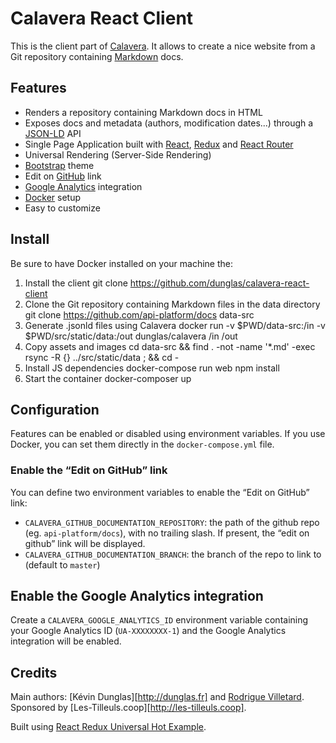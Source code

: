 # Calavera React Client

This is the client part of [Calavera](https://github.com/dunglas/calavera). It allows to create a nice website from a Git
repository containing [Markdown](https://daringfireball.net/projects/markdown/) docs.

## Features

* Renders a repository containing Markdown docs in HTML
* Exposes docs and metadata (authors, modification dates...) through a [JSON-LD](http://json-ld.org) API
* Single Page Application built with [React](https://facebook.github.io/react/), [Redux](http://redux.js.org/) and [React
  Router](https://github.com/ReactTraining/react-router)
* Universal Rendering (Server-Side Rendering)
* [Bootstrap](http://getbootstrap.com/) theme
* Edit on [GitHub](https://github.com) link
* [Google Analytics](https://analytics.google.com/) integration
* [Docker](http://docker.com/) setup
* Easy to customize

## Install

Be sure to have Docker installed on your machine the:

1. Install the client
   git clone https://github.com/dunglas/calavera-react-client
2. Clone the Git repository containing Markdown files in the data directory
   git clone https://github.com/api-platform/docs data-src
3. Generate .jsonld files using Calavera
   docker run -v $PWD/data-src:/in -v $PWD/src/static/data:/out dunglas/calavera /in /out
4. Copy assets and images
   cd data-src && find . -not -name '*.md' -exec rsync -R {} ../src/static/data \; && cd -
5. Install JS dependencies
   docker-compose run web npm install
6. Start the container
   docker-composer up

## Configuration

Features can be enabled or disabled using environment variables. If you use Docker, you can set them directly in the `docker-compose.yml`
file.

### Enable the “Edit on GitHub” link

You can define two environment variables to enable the “Edit on GitHub” link:

* `CALAVERA_GITHUB_DOCUMENTATION_REPOSITORY`: the path of the github repo (eg. `api-platform/docs`), with no trailing slash.
  If present, the “edit on github” link will be displayed.
* `CALAVERA_GITHUB_DOCUMENTATION_BRANCH`: the branch of the repo to link to (default to `master`)

## Enable the Google Analytics integration

Create a `CALAVERA_GOOGLE_ANALYTICS_ID` environment variable containing your Google Analytics ID (`UA-XXXXXXXX-1`) and the
Google Analytics integration will be enabled.

## Credits

Main authors: [Kévin Dunglas][http://dunglas.fr] and [Rodrigue Villetard](https://twitter.com/gorghoa).
Sponsored by [Les-Tilleuls.coop][http://les-tilleuls.coop].

Built using [React Redux Universal Hot Example](https://github.com/erikras/react-redux-universal-hot-example).
